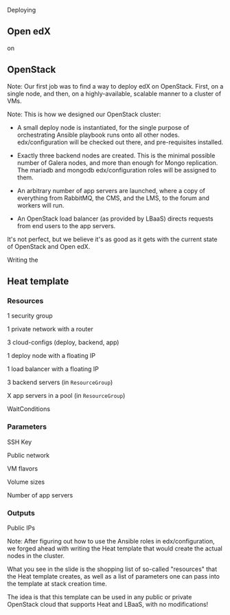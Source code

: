 Deploying
## Open edX
on
## OpenStack

Note: Our first job was to find a way to deploy edX on OpenStack.  First, on a
single node, and then, on a highly-available, scalable manner to a cluster of
VMs.


<!-- .slide: data-background-image="images/cluster.svg" data-background-size="contain" -->

Note: This is how we designed our OpenStack cluster:

- A small deploy node is instantiated, for the single purpose of orchestrating
  Ansible playbook runs onto all other nodes.  edx/configuration will be
  checked out there, and pre-requisites installed.

- Exactly three backend nodes are created.  This is the minimal possible number
  of Galera nodes, and more than enough for Mongo replication.  The mariadb and
  mongodb edx/configuration roles will be assigned to them.

- An arbitrary number of app servers are launched, where a copy of everything
  from RabbitMQ, the CMS, and the LMS, to the forum and workers will run.

- An OpenStack load balancer (as provided by LBaaS) directs requests from end
  users to the app servers.

It's not perfect, but we believe it's as good as it gets with the
current state of OpenStack and Open edX.


Writing the
## Heat template


### Resources

1 security group

1 private network with a router

3 cloud-configs (deploy, backend, app)

1 deploy node with a floating IP

1 load balancer with a floating IP

3 backend servers (in `ResourceGroup`)
 
X app servers in a pool (in `ResourceGroup`)

WaitConditions


### Parameters

SSH Key

Public network

VM flavors

Volume sizes

Number of app servers


### Outputs

Public IPs

Note: After figuring out how to use the Ansible roles in edx/configuration, we
forged ahead with writing the Heat template that would create the actual nodes
in the cluster.

What you see in the slide is the shopping list of so-called "resources" that
the Heat template creates, as well as a list of parameters one can pass into
the template at stack creation time.

The idea is that this template can be used in any public or private OpenStack
cloud that supports Heat and LBaaS, with no modifications!
